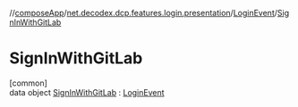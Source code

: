 //[composeApp](../../../../index.md)/[net.decodex.dcp.features.login.presentation](../../index.md)/[LoginEvent](../index.md)/[SignInWithGitLab](index.md)

# SignInWithGitLab

[common]\
data object [SignInWithGitLab](index.md) : [LoginEvent](../index.md)
